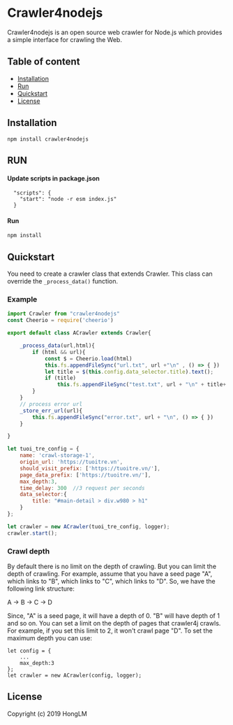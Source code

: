 # Crawler4nodejs

Crawler4nodejs is an open source web crawler for Node.js which provides a simple interface for crawling the Web.

## Table of content

- [Installation](#installation)
- [Run](#run)
- [Quickstart](#quickstart)   
- [License](#license)

## Installation
```
npm install crawler4nodejs
```
## RUN
#### Update scripts in package.json
```
  "scripts": {
    "start": "node -r esm index.js"
  }
```
#### Run
```
npm install
```
## Quickstart
You need to create a crawler class that extends Crawler. This class can override the `_process_data()` function.  

### Example
```js
import Crawler from "crawler4nodejs"
const Cheerio = require('cheerio')

export default class ACrawler extends Crawler{

    _process_data(url,html){
        if (html && url){
            const $ = Cheerio.load(html)
            this.fs.appendFileSync("url.txt", url +"\n" , () => { })
            let title = $(this.config.data_selector.title).text();
            if (title)
                this.fs.appendFileSync("test.txt", url + "\n" + title+ "\n",()=>{})
        }
    }
    // process error url
    _store_err_url(url){
        this.fs.appendFileSync("error.txt", url + "\n", () => { })
    }

}
```
```js
let tuoi_tre_config = {
    name: 'crawl-storage-1',
    origin_url: 'https://tuoitre.vn',
    should_visit_prefix: ['https://tuoitre.vn/'],
    page_data_prefix: ['https://tuoitre.vn/'],
    max_depth:3,
    time_delay: 300  //3 request per seconds
    data_selector:{
        title: "#main-detail > div.w980 > h1"
    }
};

let crawler = new ACrawler(tuoi_tre_config, logger);
crawler.start();
```


### Crawl depth
By default there is no limit on the depth of crawling. But you can limit the depth of crawling. For example, assume that you have a seed page "A", which links to "B", which links to "C", which links to "D". So, we have the following link structure:

A -> B -> C -> D

Since, "A" is a seed page, it will have a depth of 0. "B" will have depth of 1 and so on. You can set a limit on the depth of pages that crawler4j crawls. For example, if you set this limit to 2, it won't crawl page "D". To set the maximum depth you can use:
```
let config = {
    ...
    max_depth:3
};
let crawler = new ACrawler(config, logger);
```

## License

Copyright (c) 2019 HongLM
